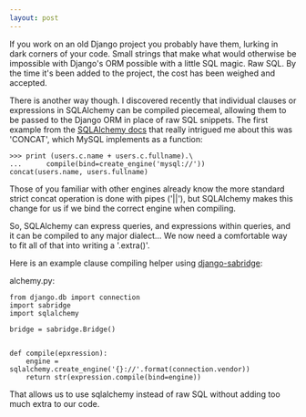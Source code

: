 ```yaml
---
layout: post
---
```


If you work on an old Django project you probably have them, lurking in dark
corners of your code. Small strings that make what would otherwise be
impossible with Django's ORM possible with a little SQL magic. Raw SQL. By the
time it's been added to the project, the cost has been weighed and accepted.

There is another way though. I discovered recently that individual clauses or
expressions in SQLAlchemy can be compiled piecemeal, allowing them to be
passed to the Django ORM in place of raw SQL snippets. The first example from
the [SQLAlchemy docs][concat example] that really intrigued me about this was
'CONCAT', which MySQL implements as a function:


    >>> print (users.c.name + users.c.fullname).\
    ...      compile(bind=create_engine('mysql://'))
    concat(users.name, users.fullname)


Those of you familiar with other engines already know the more standard strict
concat operation is done with pipes ('||'), but SQLAlchemy makes this change
for us if we bind the correct engine when compiling.

So, SQLAlchemy can express queries, and expressions within queries, and it can
be compiled to any major dialect... We now need a comfortable way to fit all
of that into writing a '.extra()'.

Here is an example clause compiling helper using [django-sabridge]:

alchemy.py:


    from django.db import connection
	import sabridge
	import sqlalchemy
	
	bridge = sabridge.Bridge()
	
	
	def compile(epxression):
		engine = sqlalchemy.create_engine('{}://'.format(connection.vendor))
	    return str(expression.compile(bind=engine))
		

That allows us to use sqlalchemy instead of raw SQL without adding too much extra to our code.
		
[concat example]: http://docs.sqlalchemy.org/en/rel_1_0/core/tutorial.html#operators "SQLAlchemy Tutorial: Operators"
[django-sabridge]: http://django-sabridge.readthedocs.org/
